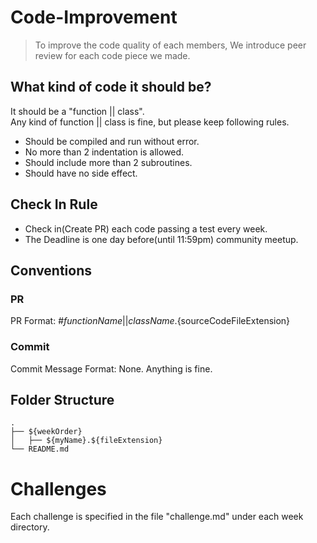 # Code-Improvement
> To improve the code quality of each members, 
We introduce peer review for each code piece we made.

## What kind of code it should be?
It should be a "function || class".  
Any kind of function || class is fine, but please keep following rules.  
- Should be compiled and run without error.
- No more than 2 indentation is allowed.
- Should include more than 2 subroutines.
- Should have no side effect.

## Check In Rule
- Check in(Create PR) each code passing a test every week.
- The Deadline is one day before(until 11:59pm) community meetup.

## Conventions
### PR
PR Format: #${functionName || className}.${sourceCodeFileExtension}
### Commit
Commit Message Format: None. Anything is fine.

## Folder Structure
    .
    ├── ${weekOrder} 
    │   ├── ${myName}.${fileExtension}
    └── README.md 

# Challenges
Each challenge is specified in the file "challenge.md" under each week directory.